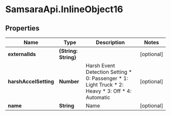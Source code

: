 # SamsaraApi.InlineObject16

## Properties
Name | Type | Description | Notes
------------ | ------------- | ------------- | -------------
**externalIds** | **{String: String}** |  | [optional] 
**harshAccelSetting** | **Number** | Harsh Event Detection Setting * 0: Passenger * 1: Light Truck * 2: Heavy * 3: Off * 4: Automatic | [optional] 
**name** | **String** | Name | [optional] 


